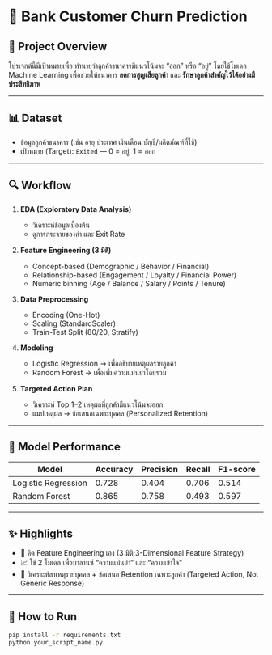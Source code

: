 # 🏦 Bank Customer Churn Prediction

## 🎯 Project Overview
โปรเจกต์นี้มีเป้าหมายเพื่อ ทำนายว่าลูกค้าธนาคารมีแนวโน้มจะ “ออก” หรือ “อยู่”
โดยใช้โมเดล Machine Learning เพื่อช่วยให้ธนาคาร **ลดการสูญเสียลูกค้า** และ **รักษาลูกค้าสำคัญไว้ได้อย่างมีประสิทธิภาพ** 

---

## 📊 Dataset
- ข้อมูลลูกค้าธนาคาร (เช่น อายุ ประเทศ เงินเดือน บัญชี/ผลิตภัณฑ์ที่ใช้)
- เป้าหมาย (Target): `Exited` — 0 = อยู่, 1 = ออก

---

## 🔍 Workflow
1. **EDA (Exploratory Data Analysis)**  
   - วิเคราะห์ข้อมูลเบื้องต้น  
   - ดูการกระจายของค่า และ Exit Rate  

2. **Feature Engineering (3 มิติ)**  
   - Concept-based (Demographic / Behavior / Financial)  
   - Relationship-based (Engagement / Loyalty / Financial Power)  
   - Numeric binning (Age / Balance / Salary / Points / Tenure)

3. **Data Preprocessing**  
   - Encoding (One-Hot)  
   - Scaling (StandardScaler)  
   - Train-Test Split (80/20, Stratify)

4. **Modeling**  
   - Logistic Regression → เพื่ออธิบายเหตุผลรายลูกค้า  
   - Random Forest → เพื่อเพิ่มความแม่นยำโดยรวม  

5. **Targeted Action Plan**  
   - วิเคราะห์ Top 1–2 เหตุผลที่ลูกค้ามีแนวโน้มจะออก  
   - แมปเหตุผล → ข้อเสนอเฉพาะบุคคล (Personalized Retention)

---

## 🧠 Model Performance
| Model                    | Accuracy | Precision | Recall | F1-score |
|---------------------------|-----------|-----------|--------|-----------|
| Logistic Regression       | 0.728     | 0.404     | 0.706  | 0.514     |
| Random Forest             | 0.865     | 0.758     | 0.493  | 0.597     |

---

## ✨ Highlights
- 🧠 คิด Feature Engineering เอง (3 มิติ;3-Dimensional Feature Strategy)  
- 📈 ใช้ 2 โมเดล เพื่อบาลานซ์ “ความแม่นยำ” และ “ความเข้าใจ”  
- 🧭 วิเคราะห์สาเหตุรายบุคคล + ข้อเสนอ Retention เฉพาะลูกค้า (Targeted Action, Not Generic Response)

---

## 🚀 How to Run
```bash
pip install -r requirements.txt
python your_script_name.py
